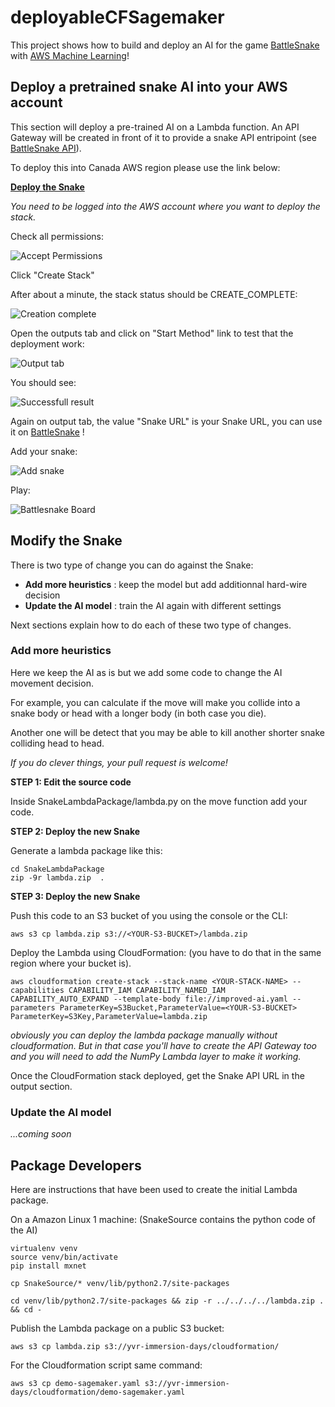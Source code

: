 # deployableCFSagemaker

This project shows how to build and deploy an AI for the game [BattleSnake](https://play.battlesnake.com/) with [AWS Machine Learning](https://aws.amazon.com/machine-learning/)!

## Deploy a pretrained snake AI into your AWS account

This section will deploy a pre-trained AI on a Lambda function. An API Gateway will be created in front of it to provide a snake API entripoint (see [BattleSnake API](https://docs.battlesnake.com/snake-api)).

To deploy this into Canada AWS region please use the link below:

__<a href="https://ca-central-1.console.aws.amazon.com/cloudformation/home?region=ca-central-1#/stacks/create/review?templateURL=https://yvr-immersion-days.s3.ca-central-1.amazonaws.com/cloudformation/demo-sagemaker.yaml&stackName=DemoSagemaker" target="_blank">Deploy the Snake</a>__

_You need to be logged into the AWS account where you want to deploy the stack._

Check all permissions:

![Accept Permissions](https://github.com/xavierraffin/deployableCFSagemaker/raw/master/Documentation/images/create-stack.png "Permission checkboxes")

Click "Create Stack"

After about a minute, the stack status should be CREATE_COMPLETE:

![Creation complete](https://github.com/xavierraffin/deployableCFSagemaker/raw/master/Documentation/images/create-complete.png "Creation complete")

Open the outputs tab and click on "Start Method" link to test that the deployment work:

![Output tab](https://github.com/xavierraffin/deployableCFSagemaker/raw/master/Documentation/images/outputs.png "Output tab")

You should see:

![Successfull result](https://github.com/xavierraffin/deployableCFSagemaker/raw/master/Documentation/images/working.png "Result")

Again on output tab, the value "Snake URL" is your Snake URL, you can use it on [BattleSnake](https://play.battlesnake.com/) !

Add your snake:

![Add snake](https://github.com/xavierraffin/deployableCFSagemaker/raw/master/Documentation/images/addsnake.png "Add snake")

Play:

![Battlesnake Board](https://github.com/xavierraffin/deployableCFSagemaker/raw/master/Documentation/images/game.png "Battlesnake Board")

## Modify the Snake

There is two type of change you can do against the Snake:

- __Add more heuristics__ : keep the model but add additionnal hard-wire decision
- __Update the AI model__ : train the AI again with different settings

Next sections explain how to do each of these two type of changes.

### Add more heuristics

Here we keep the AI as is but we add some code to change the AI movement decision.

For example, you can calculate if the move will make you collide into a snake body or head with a longer body (in both case you die).

Another one will be detect that you may be able to kill another shorter snake colliding head to head.

_If you do clever things, your pull request is welcome!_

__STEP 1: Edit the source code__

Inside SnakeLambdaPackage/lambda.py on the move function add your code.

__STEP 2: Deploy the new Snake__

Generate a lambda package like this:

```
cd SnakeLambdaPackage
zip -9r lambda.zip  .
```

__STEP 3: Deploy the new Snake__

Push this code to an S3 bucket of you using the console or the CLI:

```
aws s3 cp lambda.zip s3://<YOUR-S3-BUCKET>/lambda.zip
```

Deploy the Lambda using CloudFormation: (you have to do that in the same region where your bucket is).

```
aws cloudformation create-stack --stack-name <YOUR-STACK-NAME> --capabilities CAPABILITY_IAM CAPABILITY_NAMED_IAM CAPABILITY_AUTO_EXPAND --template-body file://improved-ai.yaml --parameters ParameterKey=S3Bucket,ParameterValue=<YOUR-S3-BUCKET> ParameterKey=S3Key,ParameterValue=lambda.zip
```

_obviously you can deploy the lambda package manually without cloudformation. But in that case you'll have to create the API Gateway too and you will need to add the NumPy Lambda layer to make it working._

Once the CloudFormation stack deployed, get the Snake API URL in the output section.


### Update the AI model

_...coming soon_

## Package Developers

Here are instructions that have been used to create the initial Lambda package.

On a Amazon Linux 1 machine: (SnakeSource contains the python code of the AI)

```
virtualenv venv
source venv/bin/activate
pip install mxnet

cp SnakeSource/* venv/lib/python2.7/site-packages

cd venv/lib/python2.7/site-packages && zip -r ../../../../lambda.zip . && cd -
```

Publish the Lambda package on a public S3 bucket:

```
aws s3 cp lambda.zip s3://yvr-immersion-days/cloudformation/
```

For the Cloudformation script same command:

```
aws s3 cp demo-sagemaker.yaml s3://yvr-immersion-days/cloudformation/demo-sagemaker.yaml
```

